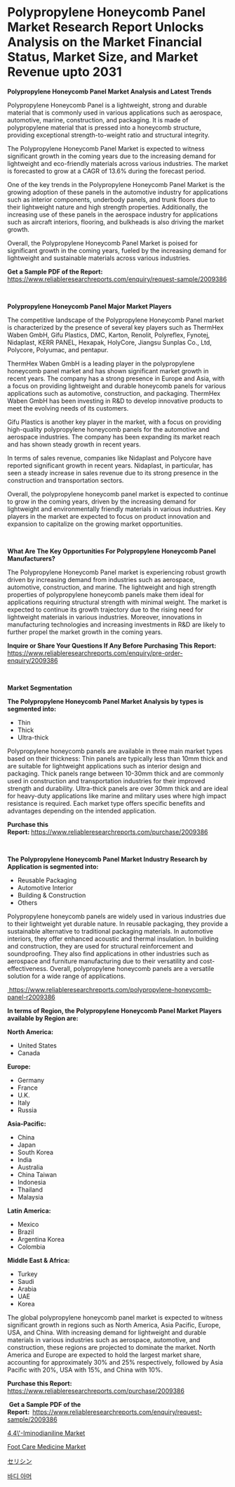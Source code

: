 <p><h1>Polypropylene Honeycomb Panel Market Research Report Unlocks Analysis on the Market Financial Status, Market Size, and Market Revenue upto 2031</h1></p><p><strong>Polypropylene Honeycomb Panel Market Analysis and Latest Trends</strong></p>
<p><p>Polypropylene Honeycomb Panel is a lightweight, strong and durable material that is commonly used in various applications such as aerospace, automotive, marine, construction, and packaging. It is made of polypropylene material that is pressed into a honeycomb structure, providing exceptional strength-to-weight ratio and structural integrity.</p><p>The Polypropylene Honeycomb Panel Market is expected to witness significant growth in the coming years due to the increasing demand for lightweight and eco-friendly materials across various industries. The market is forecasted to grow at a CAGR of 13.6% during the forecast period. </p><p>One of the key trends in the Polypropylene Honeycomb Panel Market is the growing adoption of these panels in the automotive industry for applications such as interior components, underbody panels, and trunk floors due to their lightweight nature and high strength properties. Additionally, the increasing use of these panels in the aerospace industry for applications such as aircraft interiors, flooring, and bulkheads is also driving the market growth.</p><p>Overall, the Polypropylene Honeycomb Panel Market is poised for significant growth in the coming years, fueled by the increasing demand for lightweight and sustainable materials across various industries.</p></p>
<p><strong>Get a Sample PDF of the Report:&nbsp;</strong> <a href="https://www.reliableresearchreports.com/enquiry/request-sample/2009386">https://www.reliableresearchreports.com/enquiry/request-sample/2009386</a></p>
<p>&nbsp;</p>
<p><strong>Polypropylene Honeycomb Panel Major Market Players</strong></p>
<p><p>The competitive landscape of the Polypropylene Honeycomb Panel market is characterized by the presence of several key players such as ThermHex Waben GmbH, Gifu Plastics, DMC, Karton, Renolit, Polyreflex, Fynotej, Nidaplast, KERR PANEL, Hexapak, HolyCore, Jiangsu Sunplas Co., Ltd, Polycore, Polyumac, and pentapur.</p><p>ThermHex Waben GmbH is a leading player in the polypropylene honeycomb panel market and has shown significant market growth in recent years. The company has a strong presence in Europe and Asia, with a focus on providing lightweight and durable honeycomb panels for various applications such as automotive, construction, and packaging. ThermHex Waben GmbH has been investing in R&D to develop innovative products to meet the evolving needs of its customers.</p><p>Gifu Plastics is another key player in the market, with a focus on providing high-quality polypropylene honeycomb panels for the automotive and aerospace industries. The company has been expanding its market reach and has shown steady growth in recent years.</p><p>In terms of sales revenue, companies like Nidaplast and Polycore have reported significant growth in recent years. Nidaplast, in particular, has seen a steady increase in sales revenue due to its strong presence in the construction and transportation sectors.</p><p>Overall, the polypropylene honeycomb panel market is expected to continue to grow in the coming years, driven by the increasing demand for lightweight and environmentally friendly materials in various industries. Key players in the market are expected to focus on product innovation and expansion to capitalize on the growing market opportunities.</p></p>
<p>&nbsp;</p>
<p><strong>What Are The Key Opportunities For Polypropylene Honeycomb Panel Manufacturers?</strong></p>
<p><p>The Polypropylene Honeycomb Panel market is experiencing robust growth driven by increasing demand from industries such as aerospace, automotive, construction, and marine. The lightweight and high strength properties of polypropylene honeycomb panels make them ideal for applications requiring structural strength with minimal weight. The market is expected to continue its growth trajectory due to the rising need for lightweight materials in various industries. Moreover, innovations in manufacturing technologies and increasing investments in R&D are likely to further propel the market growth in the coming years.</p></p>
<p><strong>Inquire or Share Your Questions If Any Before Purchasing This Report:</strong> <a href="https://www.reliableresearchreports.com/enquiry/pre-order-enquiry/2009386">https://www.reliableresearchreports.com/enquiry/pre-order-enquiry/2009386</a></p>
<p>&nbsp;</p>
<p><strong>Market Segmentation</strong></p>
<p><strong>The Polypropylene Honeycomb Panel Market Analysis by types is segmented into:</strong></p>
<p><ul><li>Thin</li><li>Thick</li><li>Ultra-thick</li></ul></p>
<p><p>Polypropylene honeycomb panels are available in three main market types based on their thickness: Thin panels are typically less than 10mm thick and are suitable for lightweight applications such as interior design and packaging. Thick panels range between 10-30mm thick and are commonly used in construction and transportation industries for their improved strength and durability. Ultra-thick panels are over 30mm thick and are ideal for heavy-duty applications like marine and military uses where high impact resistance is required. Each market type offers specific benefits and advantages depending on the intended application.</p></p>
<p><strong>Purchase this Report:&nbsp;</strong><a href="https://www.reliableresearchreports.com/purchase/2009386">https://www.reliableresearchreports.com/purchase/2009386</a></p>
<p>&nbsp;</p>
<p><strong>The Polypropylene Honeycomb Panel Market Industry Research by Application is segmented into:</strong></p>
<p><ul><li>Reusable Packaging</li><li>Automotive Interior</li><li>Building & Construction</li><li>Others</li></ul></p>
<p><p>Polypropylene honeycomb panels are widely used in various industries due to their lightweight yet durable nature. In reusable packaging, they provide a sustainable alternative to traditional packaging materials. In automotive interiors, they offer enhanced acoustic and thermal insulation. In building and construction, they are used for structural reinforcement and soundproofing. They also find applications in other industries such as aerospace and furniture manufacturing due to their versatility and cost-effectiveness. Overall, polypropylene honeycomb panels are a versatile solution for a wide range of applications.</p></p>
<p><a href="https://www.reliableresearchreports.com/polypropylene-honeycomb-panel-r2009386">&nbsp;https://www.reliableresearchreports.com/polypropylene-honeycomb-panel-r2009386</a></p>
<p><strong>In terms of Region, the Polypropylene Honeycomb Panel Market Players available by Region are:</strong></p>
<p>
    <p> <strong> North America: </strong>
        <ul>
            <li>United States</li>
            <li>Canada</li>
        </ul>
        </p> 
    <p> <strong> Europe: </strong>
        <ul>
            <li>Germany</li>
            <li>France</li>
            <li>U.K.</li>
            <li>Italy</li>
            <li>Russia</li>
        </ul>
        </p> 
    <p> <strong> Asia-Pacific: </strong>
        <ul>
            <li>China</li>
            <li>Japan</li>
            <li>South Korea</li>
            <li>India</li>
            <li>Australia</li>
            <li>China Taiwan</li>
            <li>Indonesia</li>
            <li>Thailand</li>
            <li>Malaysia</li>
        </ul>
        </p> 
    <p> <strong> Latin America: </strong>
        <ul>
            <li>Mexico</li>
            <li>Brazil</li>
            <li>Argentina Korea</li>
            <li>Colombia</li>
        </ul>
        </p> 
    <p> <strong> Middle East & Africa: </strong>
        <ul>
            <li>Turkey</li>
            <li>Saudi</li>
            <li>Arabia</li>
            <li>UAE</li>
            <li>Korea</li>
        </ul>
    </p>
    </p>
<p><p>The global polypropylene honeycomb panel market is expected to witness significant growth in regions such as North America, Asia Pacific, Europe, USA, and China. With increasing demand for lightweight and durable materials in various industries such as aerospace, automotive, and construction, these regions are projected to dominate the market. North America and Europe are expected to hold the largest market share, accounting for approximately 30% and 25% respectively, followed by Asia Pacific with 20%, USA with 15%, and China with 10%.</p></p>
<p><strong>Purchase this Report: </strong><a href="https://www.reliableresearchreports.com/purchase/2009386">https://www.reliableresearchreports.com/purchase/2009386</a></p>
<p>&nbsp;<strong>Get a Sample PDF of the Report:&nbsp;&nbsp;</strong><a href="https://www.reliableresearchreports.com/enquiry/request-sample/2009386">https://www.reliableresearchreports.com/enquiry/request-sample/2009386</a></p>
<p><strong></strong></p>
<p><p><a href="https://github.com/PinkieRau13/Market-Research-Report-List-1/blob/main/44-iminodianiline-market.md">4,4\'-Iminodianiline Market</a></p><p><a href="https://issuu.com/reportprime-2/docs/foot-care-medicine-market-size-2030.pptx">Foot Care Medicine Market</a></p><p><a href="https://github.com/pepo3k/Market-Research-Report-List-2/blob/main/63504123383.md">セリシン</a></p><p><a href="https://github.com/vss5505pa7z1p/Market-Research-Report-List-3/blob/main/73360487488.md">바디 아머</a></p></p>